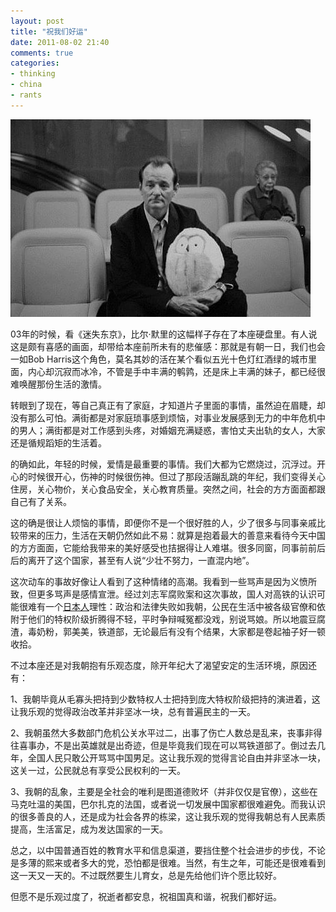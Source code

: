 ```yaml
---
layout: post
title: "祝我们好运"
date: 2011-08-02 21:40
comments: true
categories:
- thinking
- china
- rants
---
```



![Boring Face](/downloads/images/2011_08/boring_face.jpg "Don't touch me…")


03年的时候，看《迷失东京》，比尔·默里的这幅样子存在了本座硬盘里。有人说这是颇有喜感的画面，却带给本座前所未有的悲催感：那就是有朝一日，我们也会一如Bob Harris这个角色，莫名其妙的活在某个看似五光十色灯红酒绿的城市里面，内心却沉寂而冰冷，不管是手中丰满的鹌鹑，还是床上丰满的妹子，都已经很难唤醒那份生活的激情。

转眼到了现在，等自己真正有了家庭，才知道片子里面的事情，虽然迫在眉睫，却没有那么可怕。满街都是对家庭琐事感到烦恼，对事业发展感到无力的中年危机中的男人；满街都是对工作感到头疼，对婚姻充满疑惑，害怕丈夫出轨的女人，大家还是循规蹈矩的生活着。

的确如此，年轻的时候，爱情是最重要的事情。我们大都为它燃烧过，沉浮过。开心的时候很开心，伤神的时候很伤神。但过了那段活蹦乱跳的年纪，我们变得关心住房，关心物价，关心食品安全，关心教育质量。突然之间，社会的方方面面都跟自己有了关系。

这的确是很让人烦恼的事情，即便你不是一个很好胜的人，少了很多与同事亲戚比较带来的压力，生活在天朝仍然如此不易：就算是抱着最大的善意来看待今天中国的方方面面，它能给我带来的美好感受也拮据得让人难堪。很多同窗，同事前前后后的离开了这个国家，甚至有人说“少壮不努力，一直混内地”。

这次动车的事故好像让人看到了这种情绪的高潮。我看到一些骂声是因为义愤所致，但更多骂声是感情宣泄。经过刘志军腐败案和这次事故，国人对高铁的认识可能很难有一个[日本人](http://www.ftchinese.com/story/001037078?page=1)理性：政治和法律失败如我朝，公民在生活中被各级官僚和依附于他们的特权阶级折腾得不轻，平时争辩喊冤都没戏，别说骂娘。所以地震豆腐渣，毒奶粉，郭美美，铁道部，无论最后有没有个结果，大家都是卷起袖子好一顿收拾。

不过本座还是对我朝抱有乐观态度，除开年纪大了渴望安定的生活环境，原因还有：

1、我朝毕竟从毛寡头把持到少数特权人士把持到庞大特权阶级把持的演进着，这让我乐观的觉得政治改革并非坚冰一块，总有普遍民主的一天。

2、我朝虽然大多数部门危机公关水平过二，出事了伤亡人数总是乱来，丧事非得往喜事办，不是出英雄就是出奇迹，但是毕竟我们现在可以骂铁道部了。倒过去几年，全国人民只敢公开骂骂中国男足。这让我乐观的觉得言论自由并非坚冰一块，这关一过，公民就总有享受公民权利的一天。

3、我朝的乱象，主要是全社会的唯利是图道德败坏（并非仅仅是官僚），这些在马克吐温的美国，巴尔扎克的法国，或者说一切发展中国家都很难避免。而我认识的很多善良的人，还是成为社会各界的栋梁，这让我乐观的觉得我朝总有人民素质提高，生活富足，成为发达国家的一天。

总之，以中国普通百姓的教育水平和信息渠道，要挡住整个社会进步的步伐，不论是多薄的熙来或者多大的党，恐怕都是很难。当然，有生之年，可能还是很难看到这一天又一天的。不过既然要生儿育女，总是先给他们许个愿比较好。

但愿不是乐观过度了，祝逝者都安息，祝祖国真和谐，祝我们都好运。